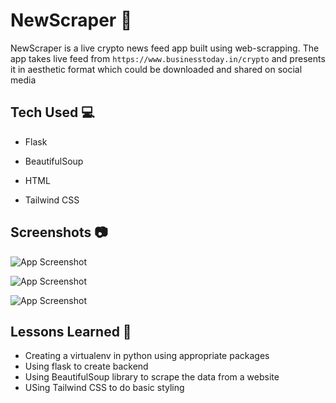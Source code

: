
# NewScraper 📰

NewScraper is a live crypto news feed app built using web-scrapping.
The app takes live feed from `https://www.businesstoday.in/crypto` and presents it in aesthetic format which could be downloaded and shared on social media


## Tech Used 💻

- Flask

- BeautifulSoup

- HTML

- Tailwind CSS


## Screenshots 📷

![App Screenshot](https://i.ibb.co/j4qpK91/Screenshot-2022-07-08-at-11-38-26-AM.png)

![App Screenshot](https://i.ibb.co/R2dYb7k/news.jpg)

![App Screenshot](https://i.ibb.co/F7CYPHs/Screenshot-2022-07-08-at-11-39-02-AM.png)

## Lessons Learned 📑

- Creating a virtualenv in python using appropriate packages
- Using flask to create backend
- Using BeautifulSoup library to scrape the data from a website
- USing Tailwind CSS to do basic styling

